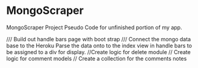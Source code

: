# MongoScraper
MongoScraper  Project
Pseudo Code for unfinished portion of my app. 

/// Build out handle bars page with boot strap 
/// Connect the mongo data base to the Heroku 
Parse the data onto to the index view in handle bars to be assigned to a div for display.
//Create logic for delete module 
// Create logic for comment models 
// Create a collection for the comments notes
